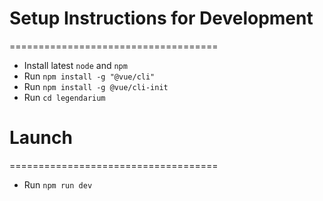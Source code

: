 # Setup Instructions for Development
====================================
* Install latest `node` and `npm`
* Run `npm install -g "@vue/cli"`
* Run `npm install -g @vue/cli-init`
* Run `cd legendarium`

# Launch
====================================
* Run `npm run dev`